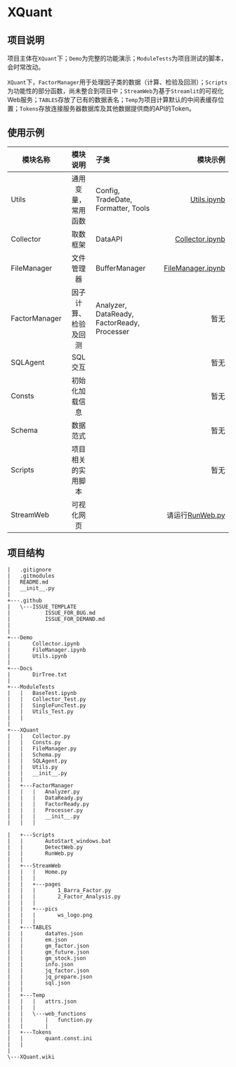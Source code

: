 # XQuant

## 项目说明

项目主体在`XQuant`下；`Demo`为完整的功能演示；`ModuleTests`为项目测试的脚本，会时常改动。

`XQuant`下，`FactorManager`用于处理因子类的数据（计算、检验及回测）；`Scripts`为功能性的部分函数，尚未整合到项目中；`StreamWeb`为基于`Streamlit`的可视化Web服务；`TABLES`存放了已有的数据表名；`Temp`为项目计算默认的中间表缓存位置；`Tokens`存放连接服务器数据库及其他数据提供商的API的Token。

## 使用示例

| 模块名称	         |    模块说明    | 子类                                          |                                         模块示例	 |
|---------------|:----------:|:--------------------------------------------|----------------------------------------------:|
| Utils         | 通用变量，常用函数	 | Config, TradeDate, Formatter, Tools         |             [Utils.ipynb](https://github.com/KangruiYuan/XQuant/blob/master/Demo/Utils.ipynb) |
| Collector     |    取数框架    | DataAPI                                     |     [Collector.ipynb](https://github.com/KangruiYuan/XQuant/blob/master/Demo/Collector.ipynb) |
| FileManager   |   文件管理器    | BufferManager                               | [FileManager.ipynb](https://github.com/KangruiYuan/XQuant/blob/master/Demo/FileManager.ipynb) |
| FactorManager | 因子计算、检验及回测 | Analyzer, DataReady, FactorReady, Processer |                                            暂无 |
| SQLAgent      |   SQL交互    |                                             |                                            暂无 |
| Consts        |  初始化加载信息   |                                             |                                            暂无 |
| Schema        | 数据范式    	  |                                             |                                            暂无 |
| Scripts       | 项目相关的实用脚本  |                                             |                                            暂无 |
| StreamWeb     |   可视化网页    |                                             |    请运行[RunWeb.py](https://github.com/KangruiYuan/XQuant/blob/master/XQuant/Scripts/RunWeb.py) |


## 项目结构
```text
|   .gitignore
|   .gitmodules
|   README.md
|   __init__.py
|   
+---.github
|   \---ISSUE_TEMPLATE
|           ISSUE_FOR_BUG.md
|           ISSUE_FOR_DEMAND.md
|           
|           
+---Demo
|       Collector.ipynb
|       FileManager.ipynb
|       Utils.ipynb
|       
+---Docs
|       DirTree.txt
|       
+---ModuleTests
|   |   BaseTest.ipynb
|   |   Collector_Test.py
|   |   SingleFuncTest.py
|   |   Utils_Test.py
|   |   
|           
+---XQuant
|   |   Collector.py
|   |   Consts.py
|   |   FileManager.py
|   |   Schema.py
|   |   SQLAgent.py
|   |   Utils.py
|   |   __init__.py
|   |   
|   +---FactorManager
|   |   |   Analyzer.py
|   |   |   DataReady.py
|   |   |   FactorReady.py
|   |   |   Processer.py
|   |   |   __init__.py
|   |   |   

|   +---Scripts
|   |       AutoStart_windows.bat
|   |       DetectWeb.py
|   |       RunWeb.py
|   |       
|   +---StreamWeb
|   |   |   Home.py
|   |   |   
|   |   +---pages
|   |   |       1_Barra_Factor.py
|   |   |       2_Factor_Analysis.py
|   |   |       
|   |   +---pics
|   |   |       ws_logo.png
|   |   |       
|   +---TABLES
|   |       dataYes.json
|   |       em.json
|   |       gm_factor.json
|   |       gm_future.json
|   |       gm_stock.json
|   |       info.json
|   |       jq_factor.json
|   |       jq_prepare.json
|   |       sql.json
|   |       
|   +---Temp
|   |   |   attrs.json
|   |   |   
|   |   \---web_functions
|   |       |   function.py
|   |       |   
|   +---Tokens
|   |       quant.const.ini
|   |       
|           
\---XQuant.wiki

```
